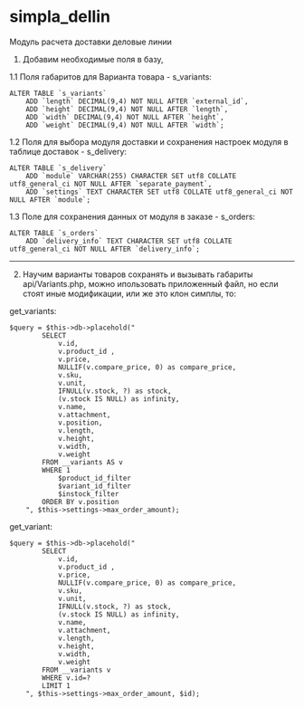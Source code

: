 # simpla_dellin
Модуль расчета доставки деловые линии

1. Добавим необходимые поля в базу,

1.1 Поля габаритов для Варианта товара - s_variants:

    ALTER TABLE `s_variants`
        ADD `length` DECIMAL(9,4) NOT NULL AFTER `external_id`,
        ADD `height` DECIMAL(9,4) NOT NULL AFTER `length`,
        ADD `width` DECIMAL(9,4) NOT NULL AFTER `height`,
        ADD `weight` DECIMAL(9,4) NOT NULL AFTER `width`;

1.2 Поля для выбора модуля доставки и сохранения настроек модуля в таблице доставок - s_delivery:

    ALTER TABLE `s_delivery`
        ADD `module` VARCHAR(255) CHARACTER SET utf8 COLLATE utf8_general_ci NOT NULL AFTER `separate_payment`,
        ADD `settings` TEXT CHARACTER SET utf8 COLLATE utf8_general_ci NOT NULL AFTER `module`;

1.3 Поле для сохранения данных от модуля в заказе - s_orders:

    ALTER TABLE `s_orders`
        ADD `delivery_info` TEXT CHARACTER SET utf8 COLLATE utf8_general_ci NOT NULL AFTER `delivery_info`;

---

2. Научим варианты товаров сохранять и вызывать габариты api/Variants.php,
можно ипользовать приложенный файл, но если стоят иные модификации, или же это клон симплы, то:

get_variants:

    $query = $this->db->placehold("
            SELECT
                v.id,
                v.product_id ,
                v.price,
                NULLIF(v.compare_price, 0) as compare_price,
                v.sku,
                v.unit,
                IFNULL(v.stock, ?) as stock,
                (v.stock IS NULL) as infinity,
                v.name,
                v.attachment,
                v.position,
                v.length,
                v.height,
                v.width,
                v.weight
            FROM __variants AS v
            WHERE 1
                $product_id_filter
				$variant_id_filter
				$instock_filter
            ORDER BY v.position
        ", $this->settings->max_order_amount);

get_variant:

    $query = $this->db->placehold("
            SELECT
                v.id,
                v.product_id ,
                v.price,
                NULLIF(v.compare_price, 0) as compare_price,
                v.sku,
                v.unit,
                IFNULL(v.stock, ?) as stock,
                (v.stock IS NULL) as infinity,
                v.name,
                v.attachment,
                v.length,
                v.height,
                v.width,
                v.weight
            FROM __variants v
            WHERE v.id=?
            LIMIT 1
        ", $this->settings->max_order_amount, $id);
